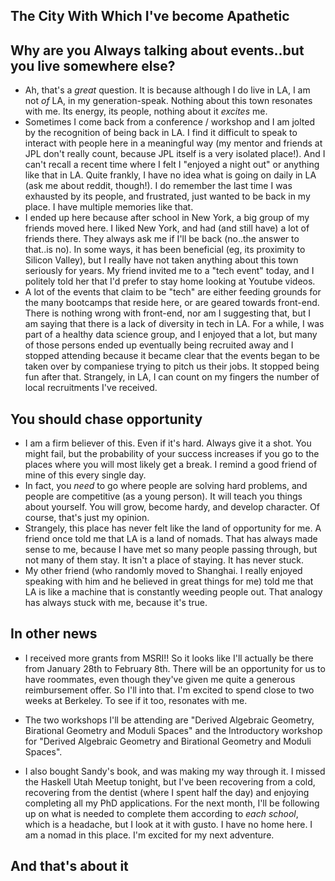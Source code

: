 ## The City With Which I've become Apathetic

## Why are you Always talking about events..but you live somewhere else?

- Ah, that's a *great* question. It is because although I do live in LA, I am not *of* LA, 
  in my generation-speak. Nothing about this town resonates with me. Its energy, its people,
  nothing about it *excites* me. 
- Sometimes I come back from a conference / workshop and I am jolted by the recognition of
  being back in LA. I find it difficult to speak to interact with people here in a meaningful
  way (my mentor and friends at JPL don't really count, because JPL itself is a very isolated
  place!). And I can't recall a recent time where I felt I "enjoyed a night out" or anything
  like that in LA. Quite frankly, I have no idea what is going on daily in LA (ask me about reddit, though!).
  I do remember the last time I was exhausted by its people, and frustrated,
  just wanted to be back in my place. I have multiple memories like that.
- I ended up here because after school in New York, a big group of my friends moved here. 
  I liked New York, and had (and still have) a lot of friends there. They always ask me if I'll
  be back (no..the answer to that..is no). In
  some ways, it has been beneficial (eg, its proximity to Silicon Valley), but I really have
  not taken anything about this town seriously for years. My friend invited me to a "tech
  event" today, and I politely told her that I'd prefer to stay home looking at Youtube videos.
- A lot of the events that claim to be "tech" are either feeding grounds for the many bootcamps
  that reside here, or are geared towards front-end. There is nothing wrong with front-end,
  nor am I suggesting that, but I am saying that there is a lack of diversity in tech in LA.
  For a while, I was part of a healthy data
  science group, and I enjoyed that a lot, but many of those persons ended up eventually being
  recruited away and I stopped attending because it became clear that the events began to be taken over by companiese trying to pitch us their jobs. It stopped being fun after that. Strangely, in LA, I can count
  on my fingers the number of local recruitments I've received. 
  
## You should chase opportunity

- I am a firm believer of this. Even if it's hard. Always give it a shot. You might fail, but the probability of
  your success increases if you go to the places where you will most likely get a break.
  I remind a good friend of mine of this every single day. 
- In fact, you *need* to go where people are solving hard problems, and people are competitive (as a young person). It will teach
  you things about yourself. You will grow, become hardy, and develop character. Of course, that's just my opinion.
- Strangely, this place has never felt like the land of opportunity for me. A friend once told
  me that LA is a land of nomads. That has always made sense to me, because I have met so 
  many people passing through, but not many of them stay. It isn't a place of staying. It has never stuck.
- My other friend (who randomly moved to Shanghai. I really enjoyed speaking with him and he believed in great things
  for me) told me that LA is like a machine that is constantly weeding people out. That analogy has always stuck with
  me, because it's true.
  
## In other news

- I received more grants from MSRI!! So it looks like I'll actually be there from January 28th to
  February 8th. There will be an opportunity for us to have roommates, even though they've given
  me quite a generous reimbursement offer. So I'll into that. I'm excited to spend close to two
  weeks at Berkeley. To see if it too, resonates with me. 
  
- The two workshops I'll be attending are "Derived Algebraic Geometry, Birational Geometry
  and Moduli Spaces" and the Introductory workshop for "Derived Algebraic Geometry and Birational
  Geometry and Moduli Spaces".
  
- I also bought Sandy's book, and was making my way through it. I missed the Haskell Utah Meetup
  tonight, but I've been recovering from a cold, recovering from the dentist (where I spent half
  the day) and enjoying completing all my PhD applications. For the next month, I'll be following
  up on what is needed to complete them according to *each school*, which is a headache, but
  I look at it with gusto. I have no home here. I am a nomad in this place. I'm excited for my next
  adventure. 
  
## And that's about it
